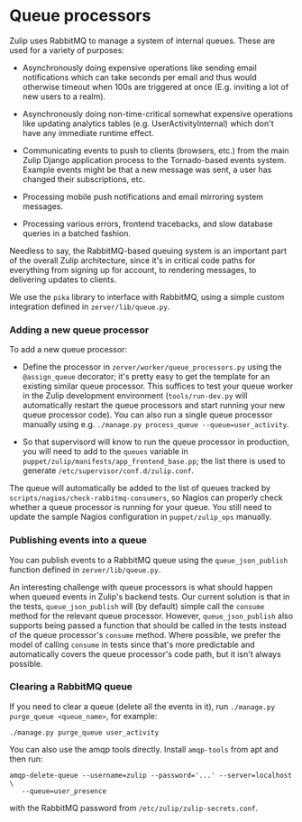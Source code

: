 # Queue processors

Zulip uses RabbitMQ to manage a system of internal queues.  These are
used for a variety of purposes:

* Asynchronously doing expensive operations like sending email
  notifications which can take seconds per email and thus would
  otherwise timeout when 100s are triggered at once (E.g. inviting a
  lot of new users to a realm).

* Asynchronously doing non-time-critical somewhat expensive operations
  like updating analytics tables (e.g. UserActivityInternal) which
  don't have any immediate runtime effect.

* Communicating events to push to clients (browsers, etc.) from the
  main Zulip Django application process to the Tornado-based events
  system.  Example events might be that a new message was sent, a user
  has changed their subscriptions, etc.

* Processing mobile push notifications and email mirroring system
  messages.

* Processing various errors, frontend tracebacks, and slow database
  queries in a batched fashion.

Needless to say, the RabbitMQ-based queuing system is an important
part of the overall Zulip architecture, since it's in critical code
paths for everything from signing up for account, to rendering
messages, to delivering updates to clients.

We use the `pika` library to interface with RabbitMQ, using a simple
custom integration defined in `zerver/lib/queue.py`.

### Adding a new queue processor

To add a new queue processor:

* Define the processor in `zerver/worker/queue_processors.py` using
  the `@assign_queue` decorator; it's pretty easy to get the template
  for an existing similar queue processor.  This suffices to test your
  queue worker in the Zulip development environment
  (`tools/run-dev.py` will automatically restart the queue processors
  and start running your new queue processor code).  You can also run
  a single queue processor manually using e.g. `./manage.py
  process_queue --queue=user_activity`.

* So that supervisord will know to run the queue processor in
  production, you will need to add to the `queues` variable in
  `puppet/zulip/manifests/app_frontend_base.pp`; the list there is
  used to generate `/etc/supervisor/conf.d/zulip.conf`.

The queue will automatically be added to the list of queues tracked by
`scripts/nagios/check-rabbitmq-consumers`, so Nagios can properly
check whether a queue processor is running for your queue.  You still
need to update the sample Nagios configuration in `puppet/zulip_ops`
manually.

### Publishing events into a queue

You can publish events to a RabbitMQ queue using the
`queue_json_publish` function defined in `zerver/lib/queue.py`.

An interesting challenge with queue processors is what should happen
when queued events in Zulip's backend tests.  Our current solution is
that in the tests, `queue_json_publish` will (by default) simple call
the `consume` method for the relevant queue processor.  However,
`queue_json_publish` also supports being passed a function that should
be called in the tests instead of the queue processor's `consume`
method.  Where possible, we prefer the model of calling `consume` in
tests since that's more predictable and automatically covers the queue
processor's code path, but it isn't always possible.

### Clearing a RabbitMQ queue

If you need to clear a queue (delete all the events in it), run
`./manage.py purge_queue <queue_name>`, for example:

```
./manage.py purge_queue user_activity
```

You can also use the amqp tools directly.  Install `amqp-tools` from
apt and then run:

```
amqp-delete-queue --username=zulip --password='...' --server=localhost \
   --queue=user_presence
```

with the RabbitMQ password from `/etc/zulip/zulip-secrets.conf`.

